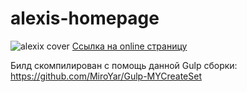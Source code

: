 # alexis-homepage
<img src='https://i0.wampi.ru/2020/01/22/alexis_1000px.th.jpg' alt='alexix cover'/>
<a href='https://miroyar.github.io/alexis-homepage/build/index.html'>Ссылка на online страницу</a>

Билд скомпилирован с помощь данной Gulp сборки: https://github.com/MiroYar/Gulp-MYCreateSet
